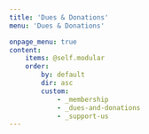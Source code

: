 ```yaml
---
title: 'Dues & Donations'
menu: 'Dues & Donations'

onpage_menu: true
content:
    items: @self.modular
    order:
        by: default
        dir: asc
        custom:
            - _membership
            - _dues-and-donations
            - _support-us
---
```

<!-- MAILCHIMP MODAL FORM -->
 <script type="text/javascript" src="//s3.amazonaws.com/downloads.mailchimp.com/js/signup-forms/popup/embed.js" data-dojo-config="usePlainJson: true, isDebug: false"></script>
 <script>function showMailingPopUp() {
 require(["mojo/signup-forms/Loader"], function(L) { L.start({"baseUrl":"mc.us13.list-manage.com","uuid":"2cf9a968d70230ef789606d7f",
 "lid":"12aa6ea263"}) })
 document.cookie = "MCEvilPopupClosed=; expires=Thu, 01 Jan 1970 00:00:00 UTC";
 };</script>
